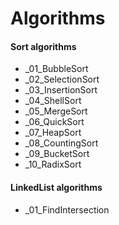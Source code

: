 # Algorithms

#### Sort algorithms

- _01_BubbleSort
- _02_SelectionSort
- _03_InsertionSort
- _04_ShellSort
- _05_MergeSort
- _06_QuickSort
- _07_HeapSort
- _08_CountingSort
- _09_BucketSort
- _10_RadixSort

#### LinkedList algorithms
- _01_FindIntersection
